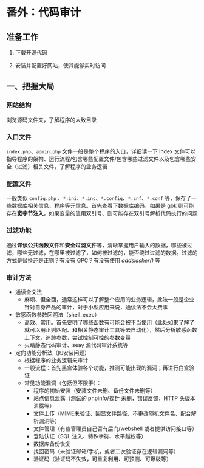 # 番外：代码审计

## 准备工作

1. 下载开源代码

2. 安装并配置好网站，使其能够实时访问

    

## 一、把握大局

### 网站结构

浏览源码文件夹，了解程序的大致目录

### 入口文件

`index.php`、`admin.php` 文件一般是整个程序的入口，详细读一下 index 文件可以指导程序的架构、运行流程/包含哪些配置文件/包含哪些过滤文件以及包含哪些安全（过滤）相关文件，了解程序的业务逻辑

### 配置文件

一般类似 `config.php` 、`*.ini`、`*.inc`、`*.config`、`*.cnf`、`*.conf` 等，保存了一些数据库相关信息、程序等元信息。首先查看下数据库编码，如果是 gbk 则可能存在**宽字节注入**，如果变量的值用双引号、则可能存在双引号解析代码执行的问题

### 过滤功能

通过**详读公共函数文件**和**安全过滤文件**等，清晰掌握用户输入的数据，哪些被过滤，哪些无过滤，在哪里被过滤了，如何被过滤的，能否绕过过滤的数据。过滤的方式是替换还是正则？有没有 GPC？有没有使用 *addslasher()* 等

### 审计方法

- 通读全文法
    - 麻烦、但全面，通常这样可以了解整个应用的业务逻辑，此法一般是企业针对自身产品的审计，对于小型应用来说，通读法不会太费事
- 敏感函数参数回溯法（shell_exec）
    - 高效、常用。首先要明了哪些函数有可能会被不当使用（此处如果了解了就可以用正则匹配、和相关静态审计工具等去自动化），然后分析敏感函数上下文，追踪参数，尝试控制可控的参数变量
    - 火睛静态代码审计、seay 源代码审计系统等
- 定向功能分析法（如安装问题）
    - 根据程序的业务逻辑来审计
    - 一般流程：首先黑盒体验各个功能，推测可能出现的漏洞；再进行白盒验证
    - 常见功能漏洞（包括但不限于）：
        - 程序的初始安装（安装文件未删、备份文件未删等）
        - 站点信息泄露（测试的 phpinfo/探针 未删，错误反馈，HTTP 头版本泄露等）
        - 文件上传（MIME未验证、回显文件路径、不更改随机文件名、配合解析漏洞等）
        - 文件管理（有些管理员自己留有后门/webshell 或者提供访问接口等）
        - 登陆认证（SQL 注入、特殊字符、水平越权等）
        - 数据库备份恢复
        - 找回密码（未验证邮箱/手机，或者二次验证存在逻辑漏洞等）
        - 验证码（验证码不失效，可重复利用、可预测、可爆破等）

